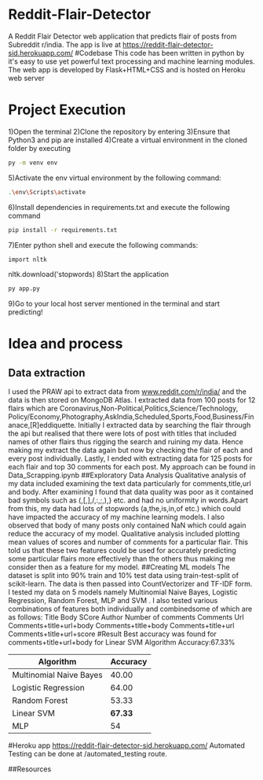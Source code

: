 # Reddit-Flair-Detector
A Reddit Flair Detector web application that predicts flair of posts from Subreddit r/india. The app is live at https://reddit-flair-detector-sid.herokuapp.com/
#Codebase
This code has been written in python by it's easy to use yet powerful text processing and machine learning modules.
The web app is developed by Flask+HTML+CSS and is hosted on Heroku web server
# Project Execution
1)Open the terminal
2)Clone the repository by entering 
3)Ensure that Python3 and pip are installed
4)Create a virtual environment in the cloned folder by executing
```bash
py -m venv env
```
5)Activate the env virtual environment by the following command:
```bash
.\env\Scripts\activate
```
6)Install dependencies in requirements.txt and execute the following command
```bash
pip install -r requirements.txt
```
7)Enter python shell and execute the following commands:
```bash
import nltk
```
nltk.download('stopwords)
8)Start the application
```bash
py app.py
```
9)Go to your local host server mentioned in the terminal and start predicting!
# Idea and process
## Data extraction
I used the PRAW api to extract data from www.reddit.com/r/india/  and the data is then stored on MongoDB Atlas.
I extracted data from 100 posts for 12 flairs which are Coronavirus,Non-Political,Politics,Science/Technology,
Policy/Economy,Photography,AskIndia,Scheduled,Sports,Food,Business/Finanace,[R]eddiquette.
Initially I extracted data by searching the flair through the api but realised that there were lots of 
post with titles that included names of other flairs thus rigging the search and ruining my data. 
Hence making my extract the data again but now by checking the flair of each and every post individually.
Lastly, I ended with extracting data for 125 posts for each flair and top 30 comments for each post.
My approach can be found in Data_Scrapping.ipynb
##Exploratory Data Analysis
Qualitative analysis of my data included examining the text data particularly for comments,title,url and body.
After examining I found that data quality was poor as it contained bad symbols such as (,[,],/,:,;,),} etc. and had no uniformity 
in words.Apart from this, my data had lots of stopwords (a,the,is,in,of etc.) which could have impacted the accuracy of my 
machine learning models. I also observed that body of many posts only contained NaN which could again reduce the accuracy of 
my model.
Qualitative analysis included plotting mean values of scores and number of comments for a particular flair. This told us that these two features could be used for accurately predicting some particular flairs 
more effectively than the others thus making me consider then as a feature for my model.
##Creating ML models
The dataset is split into 90% train and 10% test data using train-test-split of scikit-learn.
The data is then passed into CountVectorizer and TF-IDF form.
I tested my data on 5 models namely Multinomial Naive Bayes, Logistic Regression, Random Forest, MLP and SVM .
I also tested various combinations of features both individually and combinedsome of which are as follows:
Title
Body
SCore
Author
Number of comments
Comments
Url
Comments+title+url+body
Comments+title+body
Comments+title+url
Comments+title+url+score
#Result
Best accuracy was found for comments+title+url+body for Linear SVM Algorithm
Accuracy:67.33%

**Algorithm** | **Accuracy**
------------ | -------------
Multinomial Naive Bayes | 40.00
Logistic Regression | 64.00
Random Forest | 53.33
Linear SVM | **67.33**
MLP | 54
#Heroku app
https://reddit-flair-detector-sid.herokuapp.com/
Automated Testing can be done at /automated_testing route.

##Resources
